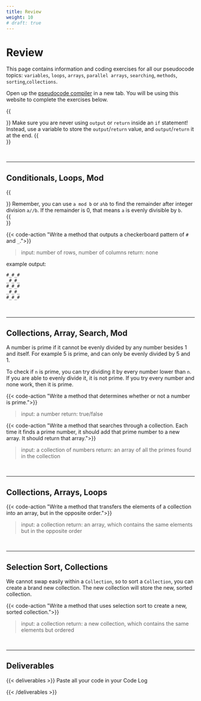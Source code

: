 ```yaml
---
title: Review
weight: 10
# draft: true
---
```


# Review

This page contains information and coding exercises for all our pseudocode topics: `variables`, `loops`, `arrays`, `parallel arrays`, `searching`, `methods`, `sorting`,`collections`.

Open up the [pseudocode compiler](http://ibcomp.fis.edu/pseudocode/pcode.html) in a new tab. You will be using this website to complete the exercises below.

{{<aside>}}
Make sure you are never using `output` or `return` inside an `if` statement! Instead, use a variable to store the `output`/`return` value, and `output`/`return` it at the end.
{{</aside>}}

<!-- ## Choosing Your Level
You can choose whether you want to work at Level 1 or Level 2. 

**Level one is review for what we've already learned.**
**Level 2 is quite a complex challenge - more than can be  done in just 1 class period.**

Choose wisely. If you want to choose Level 2, you must first complete 1 exercise from Level 1 and paste it into your lab log to prove your understanding.

## Level 1 -->

<br>

---


## Conditionals, Loops, Mod 

{{<aside>}}
Remember, you can use `a mod b` or `a%b` to find the remainder after integer division `a//b`. If the remainder is 0, that means `a` is evenly divisible by `b`.  
{{</aside>}}

{{< code-action "Write a method that outputs a checkerboard pattern of `#` and `_`.">}} 
> input: number of rows, number of columns
> return: none

example output:
```java
#_#_#
_#_#_
#_#_#
_#_#_
#_#_#
```

<br>

---


## Collections, Array, Search, Mod

A number is prime if it cannot be evenly divided by any number besides 1 and itself. For example 5 is prime, and can only be evenly divided by 5 and 1.    

To check if `n` is prime, you can try dividing it by every number lower than `n`. If you are able to evenly divide it, it is not prime. If you try every number and none work, then it is prime.

{{< code-action "Write a method that determines whether or not a number is prime.">}}
> input: a number
> return: true/false

{{< code-action "Write a method that searches through a collection. Each time it finds a prime number, it should add that prime number to a new array. It should return that array.">}}
> input: a collection of numbers
> return: an array of all the primes found in the collection

<br>

---


## Collections, Arrays, Loops

{{< code-action "Write a method that transfers the elements of a collection into an array, but in the opposite order.">}} 

> input: a collection
> return: an array, which contains the same elements but in the opposite order


<br>

---


## Selection Sort, Collections

We cannot swap easily within a `Collection`, so to sort a `Collection`, you can create a brand new collection. The new collection will store the new, sorted collection.

{{< code-action "Write a method that uses selection sort to create a new, sorted collection.">}} 

> input: a collection
> return: a new collection, which contains the same elements but ordered



<!-- 
## Level 2

### Poker Challenge

This exercise comes from [project euler](https://projecteuler.net/problem=54)

In the card game poker, a hand consists of five cards and are ranked, from lowest to highest, in the following way:

*   **High Card**: Highest value card.
*   **One Pair**: Two cards of the same value.
*   **Two Pairs**: Two different pairs.
*   **Three of a Kind**: Three cards of the same value.
*   **Straight**: All cards are consecutive values.
*   **Flush**: All cards of the same suit.
*   **Full House**: Three of a kind and a pair.
*   **Four of a Kind**: Four cards of the same value.
*   **Straight Flush**: All cards are consecutive values of same suit.
*   **Royal Flush**: Ten, Jack, Queen, King, Ace, in same suit.

The cards are valued in the order:  
2, 3, 4, 5, 6, 7, 8, 9, 10, Jack, Queen, King, Ace.

If two players have the same ranked hands then the rank made up of the highest value wins; for example, a pair of eights beats a pair of fives (see example 1 below). But if two ranks tie, for example, both players have a pair of queens, then highest cards in each hand are compared (see example 4 below); if the highest cards tie then the next highest cards are compared, and so on.

Consider the following five hands dealt to two players:

| Hand | Player1                                         | Player2                                          | Winner   |
|------|-------------------------------------------------|--------------------------------------------------|----------|
| 1    | 5H 5C 6S 7S KD  Pair of Fives                   | 2C 3S 8S 8D TD Pair of Eights                    | Player 2 |
| 2    | 5D 8C 9S JS AC Highest card Ace                 | 2C 5C 7D 8S QH Highest card Queen                | Player 1 |
| 3    | 2D 9C AS AH AC Three Aces                       | 3D 6D 7D TD QD Flush with Diamonds               | Player 2 |
| 4    | 4D 6S 9H QH QC Pair of Queens Highest card Nine | 3D 6D 7H QD QS Pair of Queens Highest card Seven | Player 1 |
| 5    | 2H 2D 4C 4D 4S Full House With Three Fours      | 3C 3D 3S 9S 9D Full House with Three Threes      | Player 1 |

The file, [poker.txt](https://projecteuler.net/resources/documents/0054_poker.txt), contains one-thousand random hands dealt to two players. Each line of the file contains ten cards (separated by a single space): the first five are Player 1's cards and the last five are Player 2's cards. You can assume that all hands are valid (no invalid characters or repeated cards), each player's hand is in no specific order, and in each hand there is a clear winner.

How many hands does Player 1 win? -->

<br>

---



## Deliverables

{{< deliverables >}}
Paste all your code in your Code Log

<!-- Complete the [Exit Ticket](https://docs.google.com/forms/d/e/1FAIpQLScgcYSCyOc-9A60yAu78deLLUhKunf9wPlE_D1hJHy12Hzq1Q/viewform?usp=sf_link) -->

{{< /deliverables >}}